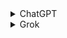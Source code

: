 <details><summary>ChatGPT</summary>

『ライブラリの公式READ MEみたいな簡単な英語例文を出題してほしい
3行ぐらいでお願い
日本語訳で回答するからチェックして
解答は後で日本語解説付きでお願い』

---

承知いたしました。では次の英文です。

---

**英文：**

```text
This command uploads your build to the deployment server.
Make sure your API key is set before running it.
You can view upload logs with the `--verbose` option.
```

---

こちらを日本語に訳してください。
訳文を拝見したあと、正解例と解説をお伝えいたします。

---

『このコマンドはあなたのつくった開発サーバにアップロードします
実行する前にAPIキーをセットしてくだい
`--verbose`optionでアップロードのログを見ることができます』

---

ありがとうございます。意味はよく伝わっています。
より自然なREADME風の日本語訳と解説は以下の通りです。

---

### ✅ **正解例（自然な訳）**

このコマンドは、ビルドをデプロイメントサーバにアップロードします。
実行する前に、APIキーが設定されていることを確認してください。
`--verbose` オプションを使うと、アップロードのログを確認できます。

---

### 💡 **解説**

* **“your build”**

  * 「あなたのつくった開発サーバに」ではなく、「あなたのビルド」をアップロードする、つまり成果物や生成物をサーバに送る、という意味です。
* **“deployment server”**

  * 「開発サーバ」ではなく「デプロイ用サーバ（デプロイメントサーバ）」が正しいです。
* **“Make sure your API key is set”**

  * 「APIキーをセットしてくだい」よりも「APIキーが設定されていることを確認してください」とすると自然です。
* **“You can view upload logs with the `--verbose` option.”**

  * 「`--verbose` optionで」と半英語混じりよりも、「`--verbose` オプションを使うと」と日本語に合わせる方が読みやすいです。

---

</details>

<details><summary>Grok</summary>

『ライブラリの公式READ MEみたいな簡単な英語例文を出題してほしい
3行ぐらいでお願い
日本語訳で回答するからチェックして
解答は後で日本語解説付きでお願い』

---

### 出題: ライブラリの公式READMEの簡単な英語例文 (3行)

```
# SmartQuery
An efficient library for building complex database queries with ease.  
Explore our detailed tutorials to enhance your data operations now.
```

### 指示
上記の英語例文を日本語に翻訳してください。翻訳後、私があなたの解答をチェックし、日本語解説付きでフィードバックを提供します。

---

**注意**:  
- 翻訳は自然で正確な日本語を目指してください。  
- 回答を投稿していただければ、すぐにチェックします！

---

『@SmartQuery
複雑なデータベースクエリを簡単に構築するための効率的なライブラリ
詳細なチュートリアルを探索し、あなたのデータオペレーションを向上させましょう』

---

### あなたの翻訳

```
@SmartQuery
複雑なデータベースクエリを簡単に構築するための効率的なライブラリ
詳細なチュートリアルを探索し、あなたのデータオペレーションを向上させましょう
```

### チェックとフィードバック

#### 全体評価
あなたの翻訳は原文の意味をほぼ正確に捉えており、自然な日本語で書かれています。技術的なニュアンスや呼びかけのトーンも適切で、READMEらしい親しみやすさとプロフェッショナルな印象のバランスがよく取れています。ただし、1行目の「@SmartQuery」が原文の「# SmartQuery」と異なる点や、いくつかの細かい表現で原文のニュアンスをさらに忠実に反映する余地があります。以下に詳細なチェックと解説を提供します。

---

#### 1行目のチェック
**原文**: `# SmartQuery`  
**あなたの翻訳**: `@SmartQuery`

**評価**:  
ライブラリ名を「SmartQuery」とそのまま残しているのは適切ですが、原文の「#」が「@」に変わっています。READMEでは通常、Markdown形式でヘッダーを示す「#」が使用されます（例: `# SmartQuery`）。一方、「@」はSNSのメンションや別の文脈で使われることが多いため、技術ドキュメントとしては「#」を保持する方が適切です。この違いは軽微ですが、原文の形式を忠実に再現することが求められる場合、修正が必要です。

**改善案**:  
「# SmartQuery」  
原文のMarkdown形式をそのまま維持し、「# SmartQuery」と記載する。技術ドキュメントの文脈では、これが標準的です。

---

#### 2行目のチェック
**原文**: `An efficient library for building complex database queries with ease.`  
**あなたの翻訳**: `複雑なデータベースクエリを簡単に構築するための効率的なライブラリ`

**評価**:  
この翻訳は原文の意味を非常に正確に捉えており、以下の点で優れています：
- 「efficient」を「効率的な」と訳したのは適切で、ライブラリの性能の高さを明確に伝えています。
- 「building complex database queries」を「複雑なデータベースクエリを構築する」と訳し、技術的な目的を正確に反映しています。「データベースクエリ」は技術者にとって自然な表現です。
- 「with ease」を「簡単に」と訳し、ライブラリの使いやすさを強調しています。この部分は原文のニュアンスをよく再現しています。
- 「An」が翻訳で省略されていますが、文脈上「1つの」や「この」を加えなくても意味は通じるため、大きな問題ではありません。

**改善案**:  
ほぼ完璧ですが、原文の語順や構造をさらに忠実に再現する場合、以下のように微調整できます：  
「複雑なデータベースクエリを簡単に構築するための効率的なライブラリです」  
「です」を加えることで、丁寧なトーンをより明確にし、技術ドキュメントらしいフォーマルさを保てます。ただし、あなたの翻訳はすでに自然で問題ありません。

---

#### 3行目のチェック
**原文**: `Explore our detailed tutorials to enhance your data operations now.`  
**あなたの翻訳**: `詳細なチュートリアルを探索し、あなたのデータオペレーションを向上させましょう`

**評価**:  
この翻訳は原文の呼びかけのトーンを非常によく再現しており、以下の点で優れています：
- 「detailed tutorials」を「詳細なチュートリアル」と訳したのは、技術文脈で自然で正確な表現です。「チュートリアル」はプログラミング関連のドキュメントで一般的に使われるカタカナ語で適切です。
- 「explore」を「探索し」と訳したのは、原文の「調べる」「探求する」というニュアンスをよく捉えています。
- 「enhance your data operations」を「あなたのデータオペレーションを向上させましょう」と訳し、原文の「データ操作の向上」という目的と行動喚起のトーンをうまく再現しています。「データオペレーション」は「data operations」の直訳で、技術者にわかりやすいです。
- 「now」を「ましょう」の緊急性や提案形で間接的に反映しており、親しみやすい呼びかけになっています。
- 「our」が翻訳で省略されていますが、文脈上「私たちの」と明示しなくても意味は通じるため、大きな問題ではありません。

**改善案**:  
ほぼ完璧ですが、原文の「our」を反映し、よりフォーマルなトーンにする場合、以下のようにできます：  
「私たちの詳細なチュートリアルを参考に、今すぐデータ操作を向上させましょう」  
「探索し」を「参考に」に変えると、チュートリアルの利用を促すニュアンスが強まり、「now」を「今すぐ」で強調すると、行動喚起がより明確になります。ただし、あなたの「探索し」や「向上させましょう」は自然で親しみやすく、READMEのトーンに非常に合っています。

---

### 改善後の翻訳例
以下は、原文の構造とニュアンスをさらに忠実に再現した翻訳例です：

```
# SmartQuery
複雑なデータベースクエリを簡単に構築するための効率的なライブラリです。
私たちの詳細なチュートリアルを参考に、今すぐデータ操作を向上させましょう。
```

---

### 日本語解説
1. **ライブラリ名の扱い**:  
   原文の「# SmartQuery」はMarkdown形式のヘッダーで、ライブラリ名を示します。「@SmartQuery」はSNSやメンションの文脈で使われるため、技術ドキュメントでは「#」を保持するのが適切です。あなたの翻訳はライブラリ名自体を正しく残しましたが、「@」の使用は軽微な誤りです。

2. **技術用語の翻訳**:  
   - 「building complex database queries」は「複雑なデータベースクエリを構築する」と訳すのが技術文脈で自然です。あなたの翻訳はこの点で正確で、「データベースクエリ」はプログラミングにおける一般的な用語として適切です。
   - 「efficient」を「効率的な」、「with ease」を「簡単に」と訳したのは、ライブラリの特徴（効率性と使いやすさ）を明確に伝えており、非常に良い選択です。
   - 「data operations」を「データオペレーション」とカタカナで訳したのは、技術者に馴染みのある表現で適切です。「データ操作」と訳すことも可能で、より日本語らしい場合もありますが、「データオペレーション」は原文のニュアンスを直訳で残し、技術ドキュメントらしい印象を与えます。

3. **呼びかけのトーン**:  
   「Explore ... now」はユーザーに行動を促すカジュアルで力強い呼びかけです。「探索し」「向上させましょう」はこのトーンをよく再現しており、親しみやすさと行動喚起のバランスが取れています。「参考に」「今すぐ」にするとややフォーマルになりますが、あなたの翻訳はREADMEの軽快な雰囲気に合っており、非常に自然です。

4. **丁寧さのバランス**:  
   あなたの翻訳は「です」「ましょう」を使い、丁寧でありながら親しみやすいトーンを保っています。これはREADMEの目的（技術者にアピールしつつ、利用を促す）に合致しており、適切です。ただし、文末に「です」を加える（2行目）や「our」を「私たちの」と訳すことで、技術ドキュメントらしいフォーマルさを少し強化できます。

5. **「@」と「#」の違い**:  
   「#」はMarkdownでヘッダーを示し、READMEの標準的な形式です。「@」は誤りですが、意図的な変更でない場合、単なる見落としと考えられます。技術ドキュメントでは形式の正確さが重要なので、原文の「#」を維持しましょう。

---

### 最終コメント
あなたの翻訳は非常に自然で、原文の技術的なニュアンスや呼びかけのトーンをよく捉えています。特に「データオペレーション」や「探索し」「向上させましょう」は、READMEらしい親しみやすさと行動喚起をうまく表現しています。ただし、「@SmartQuery」の誤りと「our」の省略、2行目の「です」の有無を調整すると、より原文に忠実でプロフェッショナルな翻訳になります。改善案を参考に、細かい点を補うとさらに完成度が高まります。  
別の問題をご希望の場合は、遠慮なくお知らせください！

</details>

